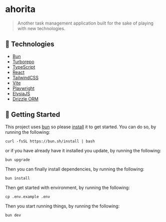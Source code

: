 # ahorita

> Another task management application built for the sake of playing with new technologies.

## 🐣 Technologies

- [Bun](https://bun.sh/)
- [Turborepo](https://turbo.build/repo)
- [TypeScript](https://www.typescriptlang.org)
- [React](https://react.dev/)
- [TailwindCSS](https://tailwindcss.com/)
- [Vite](https://vitejs.dev/)
- [Playwright](https://playwright.dev/)
- [ElysiaJS](https://elysiajs.com/)
- [Drizzle ORM](https://orm.drizzle.team/)

## 🏁 Getting Started

This project uses [bun](https://bun.sh/) so please [install](https://bun.sh/docs/installation) it to get started. You can do so, by running the following:

```
curl -fsSL https://bun.sh/install | bash
```

or if you have already have it installed you update, by running the following:

```
bun upgrade
```

Then you can finally install dependencies, by running the following:

```
bun install
```

Then get started with environment, by running the following:

```
cp .env.example .env
```

Then you start running things, by running the following:

```
bun dev
```

